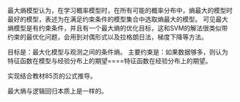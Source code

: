 最大熵模型认为，在学习概率模型时，在所有可能的概率分布中，熵最大的模型时最好的模型，表述为在满足约束条件的模型集合中选取熵最大的模型。
可见最大熵模型是有约束条件，并且有一个最大熵的优化目标，这和SVM的解法很类似带约束的最优化问题，会用到对偶形式以及拉格朗日法，梯度下降等方法。

目标是：最大化模型与观测之间的条件熵。
主要约束是：如果数据够多，则认为特征函数在模型与经验分布上的期望====特征函数在经验分布上的期望。

实现结合教材85页的公式推导。

最大熵与逻辑回归本质上是一样的。